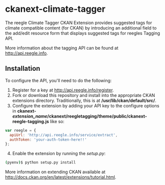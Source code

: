 ckanext-climate-tagger
======================

The reegle Climate Tagger CKAN Extension provides suggested tags for climate compatible content (for CKAN) by introducing an additional field to the add/edit resource form that displays suggested tags for reegles Tagging API.

More information about the tagging API can be found at http://api.reegle.info.


Installation
------------

To configure the API, you'll need to do the following:

1. Register for a key at http://api.reegle.info/register.
2. Fork or download this repository and install into the appropriate CKAN extensions directory. Traditionally, this is at **/usr/lib/ckan/default/src/**.
3. Configure the extension by adding your API key to the configure options in **ckanext-***extension_name***/ckanext/reegletagging/theme/public/ckanext-reegle-tagging.js** like so:
```js
var reegle = {
  apiUrl: 'http://api.reegle.info/service/extract',
  authToken: 'your-auth-token-here!!'
};
```
4. Enable the extension by running the *setup.py*:
```bash
(pyenv)$ python setup.py install
```

More information on extending CKAN available at http://docs.ckan.org/en/latest/extensions/tutorial.html. 
